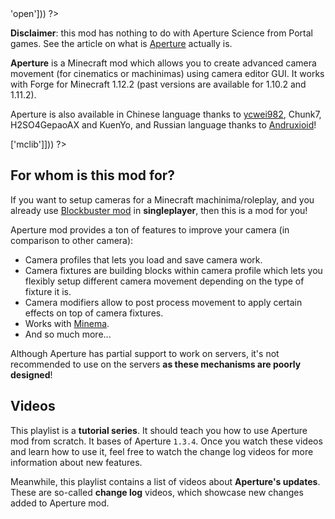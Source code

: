 <?php template('banner', array_merge($__data__, ['abandoned' => 'open'])) ?> 

<?php template('links', $__data__) ?> 

**Disclaimer**: this mod has nothing to do with Aperture Science from Portal games. See the article on what is [Aperture](https://en.wikipedia.org/wiki/Aperture) actually is.

**Aperture** is a Minecraft mod which allows you to create advanced camera movement (for cinematics or machinimas) using camera editor GUI. It works with Forge for Minecraft 1.12.2 (past versions are available for 1.10.2 and 1.11.2).

Aperture is also available in Chinese language thanks to [ycwei982](https://www.youtube.com/channel/UCfUDMSGlXUblXimkvNl_7Ww), Chunk7, H2SO4GepaoAX and KuenYo, and Russian language thanks to [Andruxioid](https://www.youtube.com/channel/UCnHOceBjwMyqCR5oYOoNqhQ)!

<?php template('install', array_merge($__data__, ['dependencies' => ['mclib']])) ?> 

## For whom is this mod for?

If you want to setup cameras for a Minecraft machinima/roleplay, and you already use [Blockbuster mod](<?php echo $links['blockbuster']['curse'] ?>) in **singleplayer**, then this is a mod for you!

Aperture mod provides a ton of features to improve your camera (in comparison to other camera): 

* Camera profiles that lets you load and save camera work.
* Camera fixtures are building blocks within camera profile which lets you flexibly setup different camera movement depending on the type of fixture it is.
* Camera modifiers allow to post process movement to apply certain effects on top of camera fixtures.
* Works with [Minema](<?php echo $links['minema'] ?>).
* And so much more...

Although Aperture has partial support to work on servers, it's not recommended to use on the servers **as these mechanisms are poorly designed**!

## Videos

This playlist is a **tutorial series**. It should teach you how to use Aperture mod from scratch. It bases of Aperture `1.3.4`. Once you watch these videos and learn how to use it, feel free to watch the change log videos for more information about new features.

<?php echo youtube('_KLU8VnMiCQ?list=PLLnllO8nnzE8MGDb6QzE2kt4-KVC1dRRl', $domain) ?> 

Meanwhile, this playlist contains a list of videos about **Aperture's updates**. These are so-called **change log** videos, which showcase new changes added to Aperture mod.

<?php echo youtube('v_OpT704Sp8?list=PL6UPd2Tj65nFLGMBqKaeKOPNp2HOO86Uw', $domain) ?> 

<?php template('bugs', $__data__) ?> 